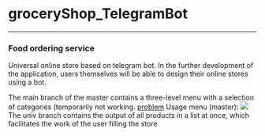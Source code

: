 # groceryShop_TelegramBot
____
### Food ordering service

Universal online store based on telegram bot. In the further development of the application, users themselves will be able to design their online stores using a bot.

The main branch of the master contains a three-level menu with a selection of categories (temporarily not working. [problem](https://github.com/olkhovichs/groceryShop_TelegramBot/issues/7)
Usage menu (master):
![](https://github.com/olkhovichs/groceryShop_TelegramBot/blob/master/UML/grocery_shop.drawio.jpg)
The univ branch contains the output of all products in a list at once, which facilitates the work of the user filling the store